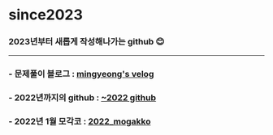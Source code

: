 # since2023
### 2023년부터 새롭게 작성해나가는 github 😊
---
### - 문제풀이 블로그 : [mingyeong's velog](https://velog.io/@jmink002)
### - 2022년까지의 github : [~2022 github](https://github.com/Jeongmingyeong/Coding_Study.git)
### - 2022년 1월 모각코 : [2022_mogakko](https://github.com/Jeongmingyeong/2022-mogakko.git)
